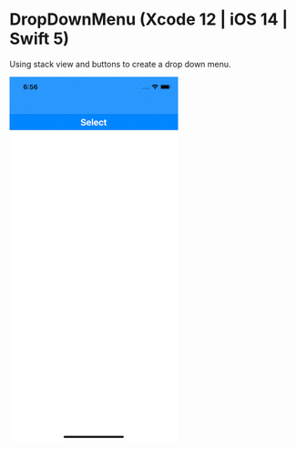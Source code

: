 # DropDownMenu (Xcode 12 | iOS 14 | Swift 5)

Using stack view and buttons to create a drop down menu.

![](DropDownMenu.gif)
